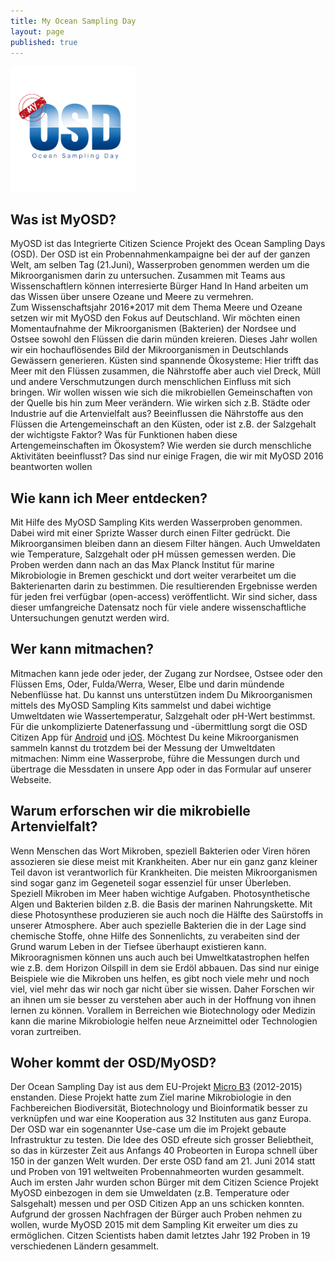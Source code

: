 ```yaml
---
title: My Ocean Sampling Day
layout: page
published: true
---
```


<img src="/assets/images/myosd-icon.gif" width="200px"/>

## Was ist MyOSD? 
MyOSD ist das Integrierte Citizen Science Projekt des Ocean Sampling Days (OSD). Der OSD ist ein Probennahmenkampaigne bei der auf der ganzen Welt, am selben Tag (21.Juni), Wasserproben genommen werden um die Mikroorganismen darin zu untersuchen. Zusammen mit Teams aus Wissenschaftlern können interresierte Bürger Hand In Hand arbeiten um das Wissen über unsere Ozeane und Meere zu vermehren.  
Zum Wissenschaftsjahr 2016*2017 mit dem Thema Meere und Ozeane setzen wir mit MyOSD den Fokus auf Deutschland. Wir möchten einen Momentaufnahme der Mikroorganismen (Bakterien) der Nordsee und Ostsee sowohl den Flüssen die darin münden kreieren. Dieses Jahr wollen wir ein hochauflösendes Bild der Mikroorganismen in Deutschlands Gewässern generieren. Küsten sind spannende Ökosysteme: Hier trifft das Meer mit den Flüssen zusammen, die Nährstoffe aber auch viel Dreck, Müll und andere Verschmutzungen durch menschlichen Einfluss mit sich bringen. Wir wollen wissen wie sich die mikrobiellen Gemeinschaften von der Quelle bis hin zum Meer verändern. Wie wirken sich z.B. Städte oder Industrie auf die Artenvielfalt aus? Beeinflussen die Nährstoffe aus den Flüssen die Artengemeinschaft an den Küsten, oder ist z.B. der Salzgehalt der wichtigste Faktor? Was für Funktionen haben diese Artengemeinschaften im Ökosystem? Wie werden sie durch menschliche Aktivitäten beeinflusst? Das sind nur einige Fragen, die wir mit MyOSD 2016 beantworten wollen

## Wie kann ich Meer entdecken?
Mit Hilfe des MyOSD Sampling Kits werden Wasserproben genommen. Dabei wird mit einer Sprizte Wasser durch einen Filter gedrückt. Die Mikroorgansimen bleiben dann an diesem Filter hängen. Auch Umweldaten wie Temperature, Salzgehalt oder pH müssen gemessen werden. Die Proben werden dann nach an das Max Planck Institut für marine Mikrobiologie in Bremen geschickt und dort weiter verarbeitet um die Bakterienarten darin zu bestimmen. Die resultierenden Ergebnisse werden für jeden frei verfügbar (open-access) veröffentlicht. Wir sind sicher, dass dieser umfangreiche Datensatz noch für viele andere wissenschaftliche Untersuchungen genutzt werden wird.

## Wer kann mitmachen?
Mitmachen kann jede oder jeder, der Zugang zur Nordsee, Ostsee oder den Flüssen Ems, Oder, Fulda/Werra, Weser, Elbe und darin mündende Nebenflüsse hat. Du kannst uns unterstützen indem Du Mikroorganismen mittels des MyOSD Sampling Kits sammelst und dabei wichtige Umweltdaten wie Wassertemperatur, Salzgehalt oder pH-Wert bestimmst. Für die unkomplizierte Datenerfassung und -übermittlung sorgt die OSD Citizen App für [Android](https://play.google.com/store/apps/details?id=com.iw.esa&hl=de) und [iOS](https://itunes.apple.com/us/app/osd-citizen/id834353532?mt=8). Möchtest Du keine Mikroorganismen sammeln kannst du trotzdem bei der Messung der Umweltdaten mitmachen: Nimm eine Wasserprobe, führe die Messungen durch und übertrage die Messdaten in unsere App oder in das Formular auf unserer Webseite.

## Warum erforschen wir die mikrobielle Artenvielfalt?
Wenn Menschen das Wort Mikroben, speziell Bakterien oder Viren hören assozieren sie diese meist mit Krankheiten. Aber nur ein ganz ganz kleiner Teil davon ist verantworlich für Krankheiten. Die meisten Mikroorganismen sind sogar ganz im Gegeneteil sogar essenziel für unser Überleben. Speziell Mikroben im Meer haben wichtige Aufgaben. Photosynthetische Algen und Bakterien bilden z.B. die Basis der marinen Nahrungskette. Mit diese Photosynthese produzieren sie auch noch die Hälfte des Saürstoffs in unserer Atmosphere. Aber auch spezielle Bakterien die in der Lage sind chemische Stoffe, ohne Hilfe des Sonnenlichts, zu verabeiten sind der Grund warum Leben in der Tiefsee überhaupt existieren kann. Mikrooragnismen können uns auch  auch bei Umweltkatastrophen helfen wie z.B. dem Horizon Oilspill in dem sie Erdöl abbauen. Das sind nur einige Beispiele wie die Mikroben uns helfen, es gibt noch viele mehr und noch viel, viel mehr das wir noch gar nicht über sie wissen. Daher Forschen wir an ihnen um sie besser zu verstehen aber auch in der Hoffnung von ihnen lernen zu können. Vorallem in Berreichen wie Biotechnology oder Medizin kann die marine Mikrobiologie helfen neue Arzneimittel oder Technologien voran zurtreiben.

## Woher kommt der OSD/MyOSD?
Der Ocean Sampling Day ist aus dem EU-Projekt [Micro B3](https://www.microb3.eu/) (2012-2015) enstanden. Diese Projekt hatte zum Ziel marine Mikrobiologie in den Fachbereichen Biodiversität, Biotechnology und Bioinformatik besser zu verknüpfen und war eine Kooperation aus 32 Instituten aus ganz Europa.  Der OSD war ein sogenannter Use-case um die im Projekt gebaute Infrastruktur zu testen. Die Idee des OSD efreute sich grosser Beliebtheit, so das in kürzester Zeit aus Anfangs 40 Probeorten in Europa schnell über 150 in der ganzen Welt wurden. Der erste OSD fand am 21. Juni 2014 statt und  Proben von 191 weltweiten Probennahmeorten wurden gesammelt. Auch im ersten Jahr wurden schon Bürger mit dem Citizen Science Projekt MyOSD einbezogen in dem sie Umweldaten (z.B. Temperature oder Salsgehalt) messen und per OSD Citizen App an uns schicken konnten. Aufgrund der grossen Nachfragen der Bürger auch Proben nehmen zu wollen, wurde MyOSD 2015 mit dem Sampling Kit erweiter um dies zu ermöglichen. Citzen Scientists haben damit letztes Jahr 192 Proben in 19 verschiedenen Ländern gesammelt. 

